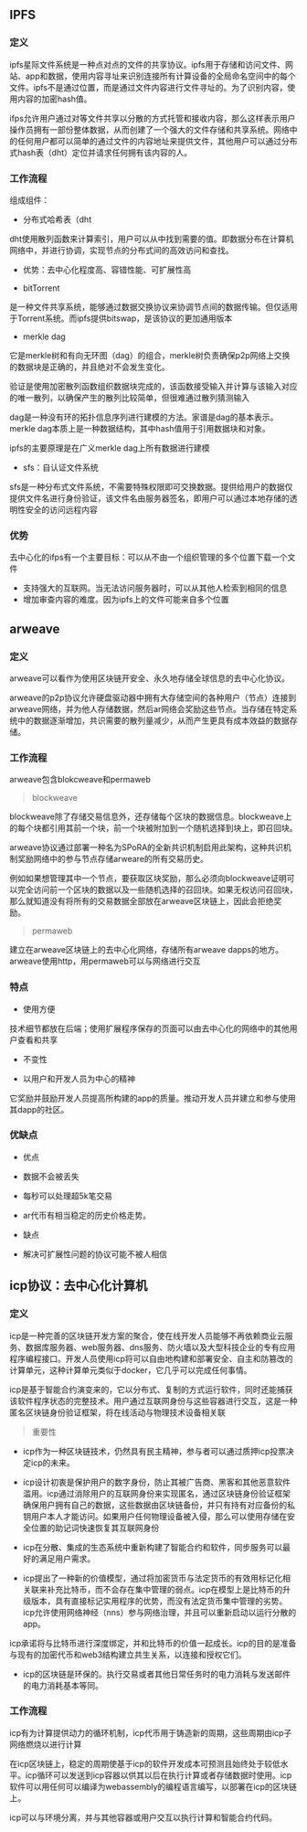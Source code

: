 ## IPFS

### 定义

ipfs星际文件系统是一种点对点的文件的共享协议。ipfs用于存储和访问文件、网站、app和数据，使用内容寻址来识别连接所有计算设备的全局命名空间中的每个文件。ipfs不是通过位置，而是通过文件内容进行文件寻址的。为了识别内容，使用内容的加密hash值。

ifps允许用户通过对等文件共享以分散的方式托管和接收内容，那么这样表示用户操作员拥有一部份整体数据，从而创建了一个强大的文件存储和共享系统。网络中的任何用户都可以简单的通过文件的内容地址来提供文件，其他用户可以通过分布式hash表（dht）定位并请求任何拥有该内容的人。

### 工作流程

组成组件：

- 分布式哈希表（dht

dht使用散列函数来计算索引，用户可以从中找到需要的值。即数据分布在计算机网络中，并进行协调，实现节点的分布式间的高效访问和查找。

- 优势：去中心化程度高、容错性能、可扩展性高

- bitTorrent

是一种文件共享系统，能够通过数据交换协议来协调节点间的数据传输。但仅适用于Torrent系统。而ipfs提供bitswap，是该协议的更加通用版本

- merkle dag

它是merkle树和有向无环图（dag）的组合，merkle树负责确保p2p网络上交换的数据块是正确的，并且绝对不会发生变化。

验证是使用加密散列函数组织数据块完成的，该函数接受输入并计算与该输入对应的唯一散列，以确保产生的散列比较简单，但很难通过散列猜测输入

dag是一种没有环的拓扑信息序列进行建模的方法。家谱是dag的基本表示。merkle dag本质上是一种数据结构，其中hash值用于引用数据块和对象。

ipfs的主要原理是在广义merkle dag上所有数据进行建模

- sfs：自认证文件系统

sfs是一种分布式文件系统，不需要特殊权限即可交换数据。提供给用户的数据仅提供文件名进行身份验证，该文件名由服务器签名，即用户可以通过本地存储的透明性安全的访问远程内容

### 优势

去中心化的ifps有一个主要目标：可以从不由一个组织管理的多个位置下载一个文件

- 支持强大的互联网。当无法访问服务器时，可以从其他人检索到相同的信息
- 增加审查内容的难度。因为ipfs上的文件可能来自多个位置

## arweave

### 定义

arweave可以看作为使用区块链开安全、永久地存储全球信息的去中心化协议。

arweave的p2p协议允许硬盘驱动器中拥有大存储空间的各种用户（节点）连接到arweave网络，并为他人存储数据，然后ar网络会奖励这些节点。当存储在特定系统中的数据逐渐增加，共识需要的散列量减少，从而产生更具有成本效益的数据存储。

### 工作流程

arweave包含blokcweave和permaweb

> blockweave

blockweave除了存储交易信息外，还存储每个区块的数据信息。blockweave上的每个块都引用其前一个块，前一个块被附加到一个随机选择到块上，即召回块。

arweave协议通过部署一种名为SPoRA的全新共识机制启用此架构，这种共识机制奖励网络中的参与节点存储arweare的所有交易历史。

例如如果想管理其中一个节点，要获取区块奖励，那么必须向blockweave证明可以完全访问前一个区块的数据以及一些随机选择的召回块。如果无权访问召回块，那么就知道没有将所有的交易数据全部放在arweave区块链上，因此会拒绝奖励。

> permaweb

建立在arweave区块链上的去中心化网络，存储所有arweave dapps的地方。arweave使用http，用permaweb可以与网络进行交互

### 特点

- 使用方便

技术细节都放在后端；使用扩展程序保存的页面可以由去中心化的网络中的其他用户查看和共享

- 不变性

- 以用户和开发人员为中心的精神

它奖励并鼓励开发人员提高所构建的app的质量。推动开发人员并建立和参与使用其dapp的社区。

### 优缺点
- 优点

- 数据不会被丢失

- 每秒可以处理超5k笔交易

- ar代币有相当稳定的历史价格走势。

- 缺点

- 解决可扩展性问题的协议可能不被人相信

## icp协议：去中心化计算机

### 定义

icp是一种完善的区块链开发方案的聚合，使在线开发人员能够不再依赖商业云服务、数据库服务器、web服务器、dns服务、防火墙以及大型科技企业的专有应用程序编程接口。开发人员使用icp将可以自由地构建和部署安全、自主和防篡改的计算单元，这种计算单元类似于docker，它几乎可以完成任何事情。

icp是基于智能合约演变来的，它以分布式、复制的方式运行软件，同时还能捕获该软件程序状态的完整技术。用户通过互联网身份与这些容器进行交互，这是一种匿名区块链身份验证框架，将在线活动与物理技术设备相关联

> 重要性

- icp作为一种区块链技术，仍然具有民主精神，参与者可以通过质押icp投票决定icp的未来。

- icp设计初衷是保护用户的数字身份，防止其被广告商、黑客和其他恶意软件滥用。icp通过消除用户的互联网身份来实现匿名，通过区块链身份验证框架确保用户拥有自己的数据，这些数据由区块链备份，并只有持有对应备份的私钥用户本人才能访问。如果用户任何物理设备被入侵，那么可以使用存储在安全位置的助记词快速恢复其互联网身份

- icp在分散、集成的生态系统中重新构建了智能合约和软件，同步服务可以最好的满足用户需求。

- icp提出了一种新的价值模型，通过将加密货币与法定货币的有效用标记化相关联来补充比特币，而不会存在集中管理的弱点。icp在模型上是比特币的升级版本，具有直接标记实用程序的优势，而没有法定货币集中管理的劣势。icp允许使用网络神经（nns）参与网络治理，并且可以重新启动以运行分散的app。

icp承诺将与比特币进行深度绑定，并和比特币的价值一起成长。icp的目的是准备与现有的加密代币和web3结构建立共生关系，以连接和授权它们。

- icp的区块链是环保的。执行交易或者其他日常任务时的电力消耗与发送邮件的电力消耗基本等同。

### 工作流程

icp有为计算提供动力的循环机制，icp代币用于铸造新的周期，这些周期由icp子网络燃烧以进行计算

在icp区块链上，稳定的周期使基于icp的软件开发成本可预测且始终处于较低水平。icp循环可以发送到icp容器以供其以后在执行计算或者存储数据时使用。icp软件可以用任何可以编译为webassembly的编程语言编写，以部署在icp的区块链上。

icp可以与环境分离，并与其他容器或用户交互以执行计算和智能合约代码。
